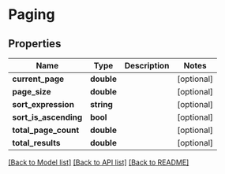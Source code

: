 # Paging

## Properties
Name | Type | Description | Notes
------------ | ------------- | ------------- | -------------
**current_page** | **double** |  | [optional] 
**page_size** | **double** |  | [optional] 
**sort_expression** | **string** |  | [optional] 
**sort_is_ascending** | **bool** |  | [optional] 
**total_page_count** | **double** |  | [optional] 
**total_results** | **double** |  | [optional] 

[[Back to Model list]](../README.md#documentation-for-models) [[Back to API list]](../README.md#documentation-for-api-endpoints) [[Back to README]](../README.md)


